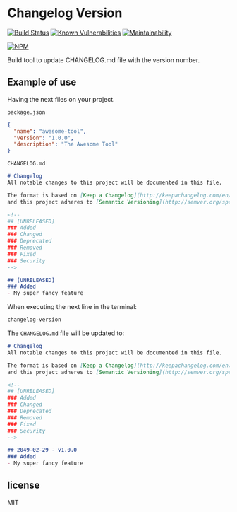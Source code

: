 # Changelog Version

[![Build Status](https://travis-ci.org/AlbertoFdzM/changelog-version.svg?branch=master)](https://travis-ci.org/AlbertoFdzM/changelog-version) [![Known Vulnerabilities](https://snyk.io/test/github/AlbertoFdzM/changelog-version/badge.svg?targetFile=package.json)](https://snyk.io/test/github/AlbertoFdzM/changelog-version?targetFile=package.json) [![Maintainability](https://api.codeclimate.com/v1/badges/f1879ac2834dc4a8fc2a/maintainability)](https://codeclimate.com/github/AlbertoFdzM/changelog-version/maintainability) 

[![NPM](https://nodei.co/npm/changelog-version.png)](https://nodei.co/npm/changelog-version/)

Build tool to update CHANGELOG.md file with the version number.

## Example of use

Having the next files on your project.

`package.json`
```json
{
  "name": "awesome-tool",
  "version": "1.0.0",
  "description": "The Awesome Tool"
}
```

`CHANGELOG.md`
```markdown
# Changelog
All notable changes to this project will be documented in this file.

The format is based on [Keep a Changelog](http://keepachangelog.com/en/1.0.0/)
and this project adheres to [Semantic Versioning](http://semver.org/spec/v2.0.0.html).

<!--
## [UNRELEASED]
### Added
### Changed
### Deprecated
### Removed
### Fixed
### Security
-->

## [UNRELEASED]
### Added
- My super fancy feature
```

When executing the next line in the terminal:
```bash
changelog-version
```

The `CHANGELOG.md` file will be updated to:
```markdown
# Changelog
All notable changes to this project will be documented in this file.

The format is based on [Keep a Changelog](http://keepachangelog.com/en/1.0.0/)
and this project adheres to [Semantic Versioning](http://semver.org/spec/v2.0.0.html).

<!--
## [UNRELEASED]
### Added
### Changed
### Deprecated
### Removed
### Fixed
### Security
-->

## 2049-02-29 - v1.0.0
### Added
- My super fancy feature
```

## license

MIT
